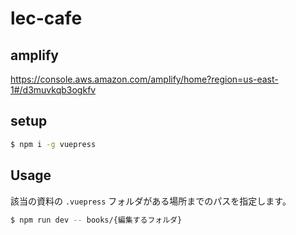 # lec-cafe

## amplify

https://console.aws.amazon.com/amplify/home?region=us-east-1#/d3muvkqb3ogkfv

## setup

```bash
$ npm i -g vuepress
```


## Usage

該当の資料の `.vuepress` フォルダがある場所までのパスを指定します。

```bash
$ npm run dev -- books/{編集するフォルダ}
```

